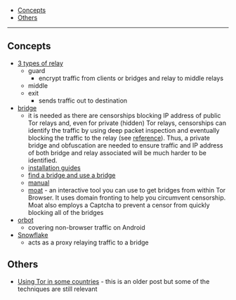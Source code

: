 - [Concepts](#concepts)
- [Others](#others)
____

## Concepts

- [3 types of relay](https://community.torproject.org/relay/types-of-relays/)
  - guard
    - encrypt traffic from clients or bridges and relay to middle relays
  - middle
  - exit
    - sends traffic out to destination
- [bridge](https://community.torproject.org/relay/types-of-relays/#bridge)
  - it is needed as there are censorships blocking IP address of public Tor
    relays and, even for private (hidden) Tor relays, censorships can
    identify the traffic by using deep packet inspection and eventually blocking
    the traffic to the relay (see
    [reference](https://www.technologyreview.com/2012/04/04/186902/how-china-blocks-the-tor-anonymity-network/)).
    Thus, a private bridge and obfuscation are needed to ensure traffic and IP
    address of both bridge and relay associated will be much harder to be
    identified.
  - [installation guides](https://community.torproject.org/relay/setup/bridge/)
  - [find a bridge and use a bridge](https://bridges.torproject.org/)
  - [manual](https://tb-manual.torproject.org/bridges/)
  - [moat](https://support.torproject.org/glossary/moat/) - an interactive tool
    you can use to get bridges from within Tor Browser. It uses domain fronting
    to help you circumvent censorship. Moat also employs a Captcha to prevent
    a censor from quickly blocking all of the bridges
- [orbot](https://play.google.com/store/apps/details?id=org.torproject.android)
  - covering non-browser traffic on Android
- [Snowflake](https://snowflake.torproject.org/)
  - acts as a proxy relaying traffic to a bridge

## Others

- [Using Tor in
  some countries](https://medium.com/@phoebecross/using-tor-in-china-1b84349925da) - this
  is an older post but some of the techniques are still relevant
